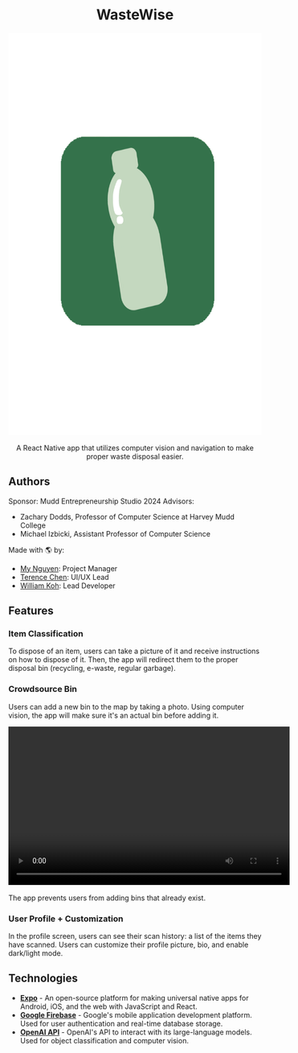 <h1 align="center">WasteWise</h1>

<p align="center">
    <img src="assets/logo2.png" width="800" height="800" alt="Profile Picture">
</p>

<p align="center">
    A React Native app that utilizes computer vision and navigation to make proper waste disposal easier.
</p>


## Authors
Sponsor: Mudd Entrepreneurship Studio 2024 
Advisors: 
- Zachary Dodds, Professor of Computer Science at Harvey Mudd College
- Michael Izbicki, Assistant Professor of Computer Science

Made with 🌎 by:
* [My Nguyen](https://mynguyen.vercel.app/): Project Manager
* [Terence Chen](https://github.com/TCHEN621130): UI/UX Lead
* [William Koh](https://kohdingjourney.netlify.app/): Lead Developer

## Features

### Item Classification
To dispose of an item, users can take a picture of it and receive instructions on how to dispose of it. Then, the app will redirect them to the proper disposal bin (recycling, e-waste, regular garbage).


### Crowdsource Bin
Users can add a new bin to the map by taking a photo. Using computer vision, the app will make sure it's an actual bin before adding it.

<p align="center">
    <video width="560" height="315" controls>
        <source src="assets/movies/addBin.mov" type="video/quicktime">
    </video>
</p>

The app prevents users from adding bins that already exist. 

### User Profile + Customization
In the profile screen, users can see their scan history: a list of the items they have scanned. Users can customize their profile picture, bio, and enable dark/light mode. 

## Technologies
- <b><a href="https://expo.dev/" target="_blank">Expo</a></b> - An open-source platform for making universal native apps for Android, iOS, and the web with JavaScript and React. 
- <b><a href="https://firebase.google.com/" target="_blank">Google Firebase</a></b> - Google's mobile application development platform. Used for user authentication and real-time database storage.
- <b><a href="https://platform.openai.com/docs/overview" target="_blank">OpenAI API</a></b> - OpenAI's API to interact with its large-language models. Used for object classification and computer vision.
